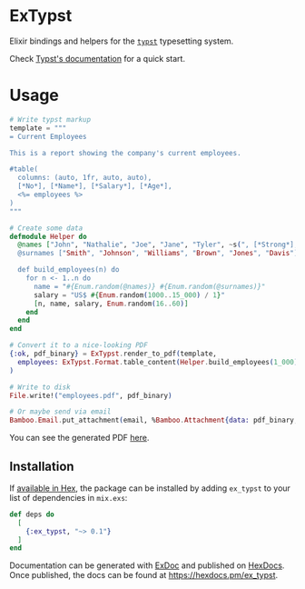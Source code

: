 # ExTypst

Elixir bindings and helpers for the [`typst`](https://github.com/typst/typst)
typesetting system.

Check [Typst's documentation](https://typst.app/docs) for a quick start.

# Usage

```elixir 
# Write typst markup
template = """
= Current Employees

This is a report showing the company's current employees.

#table(
  columns: (auto, 1fr, auto, auto),
  [*No*], [*Name*], [*Salary*], [*Age*],
  <%= employees %>
)
"""

# Create some data
defmodule Helper do 
  @names ["John", "Nathalie", "Joe", "Jane", "Tyler", ~s(", [*Strong*], $pi$, //)]
  @surnames ["Smith", "Johnson", "Williams", "Brown", "Jones", "Davis"]

  def build_employees(n) do 
    for n <- 1..n do 
      name = "#{Enum.random(@names)} #{Enum.random(@surnames)}"
      salary = "US$ #{Enum.random(1000..15_000) / 1}"
      [n, name, salary, Enum.random(16..60)]
    end
  end
end

# Convert it to a nice-looking PDF
{:ok, pdf_binary} = ExTypst.render_to_pdf(template, 
  employees: ExTypst.Format.table_content(Helper.build_employees(1_000))
)

# Write to disk
File.write!("employees.pdf", pdf_binary)

# Or maybe send via email
Bamboo.Email.put_attachment(email, %Bamboo.Attachment{data: pdf_binary, filename: "employees.pdf"})
```

You can see the generated PDF [here](./examples/employees.pdf).

## Installation

If [available in Hex](https://hex.pm/docs/publish), the package can be installed
by adding `ex_typst` to your list of dependencies in `mix.exs`:

```elixir
def deps do
  [
    {:ex_typst, "~> 0.1"}
  ]
end
```

Documentation can be generated with [ExDoc](https://github.com/elixir-lang/ex_doc)
and published on [HexDocs](https://hexdocs.pm). Once published, the docs can
be found at <https://hexdocs.pm/ex_typst>.

